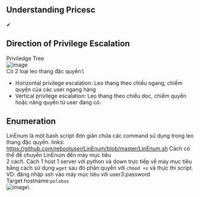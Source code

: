 <h2>Understanding Pricesc</h2>

✔

<h2>Direction of Privilege Escalation</h2>

Priviledge Tree\
![image](https://user-images.githubusercontent.com/95600382/150273599-6221d23c-7e2d-4b20-85d1-1336ce0443ea.png)\
Có 2 loại leo thang đặc quyền:\
- Horizontal privilege escalation: Leo thang theo chiều ngang, chiếm quyền của các user ngang hàng
- Vertical privilege escalation: Leo thang theo chiều dọc, chiếm quyền hoặc nâng quyền từ user đang có.

<h2>Enumeration</h2>

LinEnum là một bash script đơn giản chứa các command sử dụng trong leo thang đặc quyền. 
links: https://github.com/rebootuser/LinEnum/blob/master/LinEnum.sh
Cách có thể để chuyển LinEnum đến máy mục tiêu\
2 cách. Cách 1 host 1 server với python và down trực tiếp về máy mục tiêu bằng cách sử dụng `wget` sau đó phân quyền với `chmod +x` và thực thi script.\
VD: đăng nhập ssh vào máy mục tiêu với user3:password\
Target hostname:`polobox`\
![image](https://user-images.githubusercontent.com/95600382/150293666-32f50534-6865-40f6-b112-4aecf6c3e9ad.png)\

